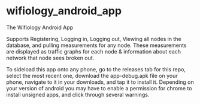 # wifiology_android_app
The Wifiology Android App

Supports Registering, Logging in, Logging out, Viewing all nodes in the database, and pulling measurements for any node. These measurements are displayed as traffic graphs for each node & information about each network that node sees broken out.

To sideload this app onto any phone, go to the releases tab for this repo, select the most recent one, download the app-debug.apk file on your phone, navigate to it in your downloads, and tap it to install it. Depending on your version of android you may have to enable a permission for chrome to install unsigned apps, and click through several warnings. 
